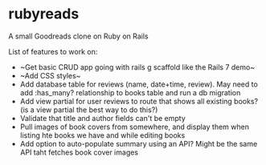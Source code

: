 # rubyreads
A small Goodreads clone on Ruby on Rails


List of features to work on:
* ~Get basic CRUD app going with rails g scaffold like the Rails 7 demo~
* ~Add CSS styles~ 
* Add database table for reviews (name, date+time, review). May need to add :has_many? relationship to books table and run a db migration
* Add view partial for user reviews to route that shows all existing books? (is a view partial the best way to do this?)
* Validate that title and author fields can't be empty 
* Pull images of book covers from somewhere, and display them when listing hte books we have and while editing books
* Add option to auto-populate summary using an API? Might be the same API taht fetches book cover images


